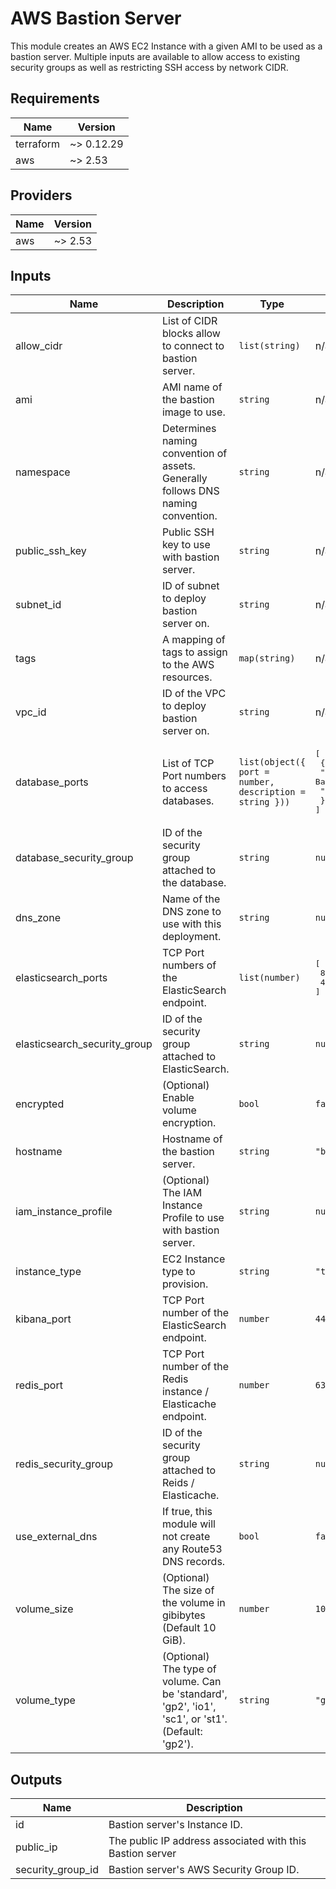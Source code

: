 # AWS Bastion Server

This module creates an AWS EC2 Instance with a given AMI to be used as a bastion server. Multiple inputs are available to allow access to existing security groups as well as restricting SSH access by network CIDR.

<!-- BEGINNING OF PRE-COMMIT-TERRAFORM DOCS HOOK -->
## Requirements

| Name | Version |
|------|---------|
| terraform | ~> 0.12.29 |
| aws | ~> 2.53 |

## Providers

| Name | Version |
|------|---------|
| aws | ~> 2.53 |

## Inputs

| Name | Description | Type | Default | Required |
|------|-------------|------|---------|:--------:|
| allow\_cidr | List of CIDR blocks allow to connect to bastion server. | `list(string)` | n/a | yes |
| ami | AMI name of the bastion image to use. | `string` | n/a | yes |
| namespace | Determines naming convention of assets. Generally follows DNS naming convention. | `string` | n/a | yes |
| public\_ssh\_key | Public SSH key to use with bastion server. | `string` | n/a | yes |
| subnet\_id | ID of subnet to deploy bastion server on. | `string` | n/a | yes |
| tags | A mapping of tags to assign to the AWS resources. | `map(string)` | n/a | yes |
| vpc\_id | ID of the VPC to deploy bastion server on. | `string` | n/a | yes |
| database\_ports | List of TCP Port numbers to access databases. | `list(object({ port = number, description = string }))` | <pre>[<br>  {<br>    "description": "PostgreSQL Access From Bastion",<br>    "port": 5432<br>  }<br>]</pre> | no |
| database\_security\_group | ID of the security group attached to the database. | `string` | `null` | no |
| dns\_zone | Name of the DNS zone to use with this deployment. | `string` | `null` | no |
| elasticsearch\_ports | TCP Port numbers of the ElasticSearch endpoint. | `list(number)` | <pre>[<br>  80,<br>  443<br>]</pre> | no |
| elasticsearch\_security\_group | ID of the security group attached to ElasticSearch. | `string` | `null` | no |
| encrypted | (Optional) Enable volume encryption. | `bool` | `false` | no |
| hostname | Hostname of the bastion server. | `string` | `"bastion"` | no |
| iam\_instance\_profile | (Optional) The IAM Instance Profile to use with bastion server. | `string` | `null` | no |
| instance\_type | EC2 Instance type to provision. | `string` | `"t2.micro"` | no |
| kibana\_port | TCP Port number of the ElasticSearch endpoint. | `number` | `443` | no |
| redis\_port | TCP Port number of the Redis instance / Elasticache endpoint. | `number` | `6379` | no |
| redis\_security\_group | ID of the security group attached to Reids / Elasticache. | `string` | `null` | no |
| use\_external\_dns | If true, this module will not create any Route53 DNS records. | `bool` | `false` | no |
| volume\_size | (Optional) The size of the volume in gibibytes (Default 10 GiB). | `number` | `10` | no |
| volume\_type | (Optional) The type of volume. Can be 'standard', 'gp2', 'io1', 'sc1', or 'st1'. (Default: 'gp2'). | `string` | `"gp2"` | no |

## Outputs

| Name | Description |
|------|-------------|
| id | Bastion server's Instance ID. |
| public\_ip | The public IP address associated with this Bastion server |
| security\_group\_id | Bastion server's AWS Security Group ID. |

<!-- END OF PRE-COMMIT-TERRAFORM DOCS HOOK -->